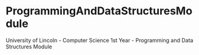 # ProgrammingAndDataStructuresModule
University of Lincoln -  Computer Science 1st Year - Programming and Data Structures Module
